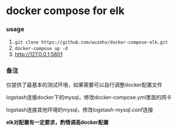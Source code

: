# docker compose for elk

### usage
1. `git clone https://github.com/wuzehv/docker-compose-elk.git`
2. `docker-compose up -d`
3. http://127.0.0.1:5601

### 备注
仅提供了最基本的测试环境，如果需要可以自行调整docker配置文件

logstash连接docker下的mysql，修改docker-compose.yml里面的网卡

logstash连接其他环境的mysql，修改logstash-mysql.conf连接

**elk对配置有一定要求，酌情调高docker配置**